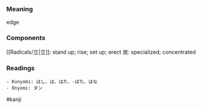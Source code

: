 ### Meaning

edge

### Components

[[Radicals/立|立]]: stand up; rise; set up; erect 耑: specialized; concentrated

### Readings

```
- Kunyomi: はし、は、はた、-ばた、はな
- Onyomi: タン
```

#kanji